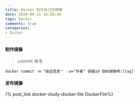 ```yaml
---
title: Docker 制作自己的镜像
date: 2020-09-11 10:50:49
tags: Docker
comments: true
categories:
- Docker
---
```


#### 制作镜像
 
 > commit 命令

 ```
docker commit -m "描述信息"  -a="作者" 容器id 目标镜像明:[tag]
 ```

#### 发布镜像

{% post_link docker-study-docker-file  DockerFile%}